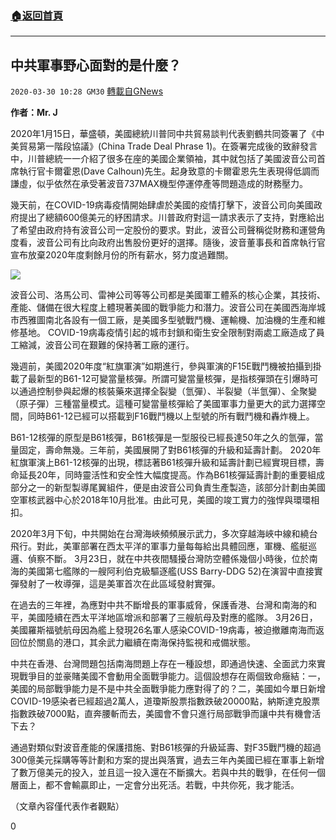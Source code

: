 ###  [:house:返回首頁](https://github.com/ourhimalayas/txt)
---

## 中共軍事野心面對的是什麼？
`2020-03-30 10:28 GM30` [轉載自GNews](https://gnews.org/zh-hant/156625/)

**作者：Mr. J**

2020年1月15日，華盛頓，美國總統川普同中共貿易談判代表劉鶴共同簽署了《中美貿易第一階段協議》(China Trade Deal Phrase 1)。在簽署完成後的致辭發言中，川普總統一一介紹了很多在座的美國企業領袖，其中就包括了美國波音公司首席執行官卡爾霍恩(Dave Calhoun)先生。起身致意的卡爾霍恩先生表現得低調而謙虛，似乎依然在承受著波音737MAX機型停運停產等問題造成的財務壓力。

幾天前，在COVID-19病毒疫情開始肆虐於美國的疫情打擊下，波音公司向美國政府提出了總額600億美元的紓困請求。川普政府對這一請求表示了支持，對應給出了希望由政府持有波音公司一定股份的要求。對此，波音公司聲稱從財務和運營角度看，波音公司有比向政府出售股份更好的選擇。隨後，波音董事長和首席執行官宣布放棄2020年度剩餘月份的所有薪水，努力度過難關。

![](https://s3-ap-northeast-1.amazonaws.com/news.guo.offload.media/wp-content/uploads/2020/03/29210213/image0-284.jpg)

波音公司、洛馬公司、雷神公司等等公司都是美國軍工體系的核心企業，其技術、產能、儲備在很大程度上體現著美國的戰爭能力和潛力。波音公司在美國西海岸城市西雅圖南北各設有一個工廠，是美國多型號戰鬥機、運輸機、加油機的生產和維修基地。 COVID-19病毒疫情引起的城市封鎖和衛生安全限制對兩處工廠造成了員工縮減，波音公司在艱難的保持著工廠的運行。

幾週前，美國2020年度“紅旗軍演”如期進行，參與軍演的F15E戰鬥機被拍攝到掛載了最新型的B61-12可變當量核彈。所謂可變當量核彈，是指核彈頭在引爆時可以通過控制參與起爆的核裝藥來選擇全裂變（氫彈）、半裂變（半氫彈）、全聚變（原子彈）三種當量模式。這種可變當量核彈給了美國軍事力量更大的武力選擇空間，同時B61-12已經可以搭載到F16戰鬥機以上型號的所有戰鬥機和轟炸機上。

B61-12核彈的原型是B61核彈，B61核彈是一型服役已經長達50年之久的氫彈，當量固定，壽命無幾。三年前，美國展開了對B61核彈的升級和延壽計劃。 2020年紅旗軍演上B61-12核彈的出現，標誌著B61核彈升級和延壽計劃已經實現目標，壽命延長20年，同時靈活性和安全性大幅度提高。作為B61核彈延壽計劃的重要組成部分之一的新型製導尾翼組件，便是由波音公司負責生產製造，該部分計劃由美國空軍核武器中心於2018年10月批准。由此可見，美國的竣工實力的強悍與環環相扣。

2020年3月下旬，中共開始在台灣海峽頻頻展示武力，多次穿越海峽中線和繞台飛行。對此，美軍部署在西太平洋的軍事力量每每給出具體回應，軍機、艦艇巡邏、偵察不斷。 3月23日，就在中共夜間騷擾台灣防空體係幾個小時後，位於南海的美國第七艦隊的一艘阿利伯克級驅逐艦(USS Barry-DDG 52)在演習中直接實彈發射了一枚導彈，這是美軍首次在此區域發射實彈。

在過去的三年裡，為應對中共不斷增長的軍事威脅，保護香港、台灣和南海的和平，美國陸續在西太平洋地區增派和部署了三艘航母及對應的艦隊。 3月26日，美國羅斯福號航母因為艦上發現26名軍人感染COVID-19病毒，被迫撤離南海而返回位於關島的港口，其余武力繼續在南海保持監視和戒備狀態。

中共在香港、台灣問題包括南海問題上存在一種設想，即通過快速、全面武力來實現戰爭目的並豪賭美國不會動用全面戰爭能力。這個設想存在兩個致命癥結：一，美國的局部戰爭能力是不是中共全面戰爭能力應對得了的？二，美國如今單日新增COVID-19感染者已經超過2萬人，道瓊斯股票指數跌破20000點，納斯達克股票指數跌破7000點，直奔腰斬而去，美國會不會只進行局部戰爭而讓中共有機會活下去？

通過對類似對波音產能的保護措施、對B61核彈的升級延壽、對F35戰鬥機的超過300億美元採購等等計劃和方案的提出與落實，過去三年內美國已經在軍事上新增了數万億美元的投入，並且這一投入還在不斷擴大。若與中共的戰爭，在任何一個層面上，都不會輸贏即止，一定會分出死活。若戰，中共你死，我才能活。

（文章內容僅代表作者觀點）

0
